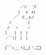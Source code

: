            ／＞　 フ
          | 　x　x| 
        ／` ミ＿xノ 
      /　　　　 |
     /　 ヽ　　 ﾉ
    │　　|　|　|
    ／￣||　|　|
 (￣ヽ＿_ヽ_)__)
  ＼二)
